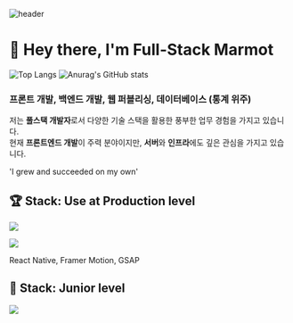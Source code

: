 ![header](https://capsule-render.vercel.app/api?type=waving&color=D2691E&text=&animation=twinkling&height=80)

# 👋 Hey there, I'm Full-Stack Marmot

![Top Langs](https://github-readme-stats.vercel.app/api/top-langs/?username=HappyMarmot123&layout=compact&title_color=E0E0E0&text_color=A0A0A0&bg_color=90,0F1D3F,331A47,663399)
![Anurag's GitHub stats](https://github-readme-stats.vercel.app/api?username=HappyMarmot123&show_icons=true&include_all_commits=true&title_color=E0E0E0&text_color=A0A0A0&bg_color=90,0F1D3F,331A47,663399)

### 프론트 개발, 백엔드 개발, 웹 퍼블리싱, 데이터베이스 (통계 위주) 

저는 **풀스택 개발자**로서 다양한 기술 스택을 활용한 풍부한 업무 경험을 가지고 있습니다.    
현재 **프론트엔드 개발**이 주력 분야이지만, **서버**와 **인프라**에도 깊은 관심을 가지고 있습니다.    

'I grew and succeeded on my own'

## 🏆 Stack: Use at Production level

<p align="left">
  <a href="https://skillicons.dev">
    <img src="https://skillicons.dev/icons?i=nextjs,react,vue,tailwind,sass,redux,ts,jquery" />
  </a>
</p>
<p align="left">
  <a href="https://skillicons.dev">
    <img src="https://skillicons.dev/icons?i=mongodb,mysql,supabase,prisma,nodejs,java" />
  </a>
</p>

React Native, Framer Motion, GSAP   
    
## 🌱 Stack: Junior level

<p align="left">
  <a href="https://skillicons.dev/icons?i=css">
    <img src="https://skillicons.dev/icons?i=flutter,dart,aws,docker,figma,firebase,php" />
  </a>
</p>







